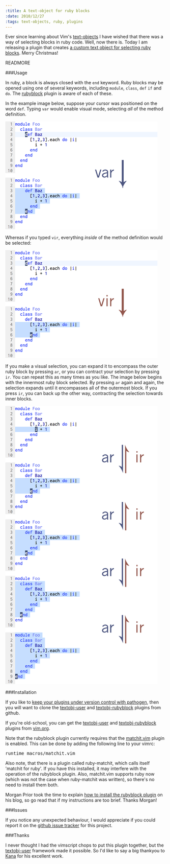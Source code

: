 ```yaml
--- 
:title: A text-object for ruby blocks
:date: 2010/12/27
:tags: text-objects, ruby, plugins
---
```


Ever since learning about Vim's [text-objects][] I have wished that there was a way of selecting blocks in ruby code. Well, now there is. Today I am releasing a plugin that creates [a custom text object for selecting ruby blocks][rubyblock]. Merry Christmas!

[text-objects]: http://vimdoc.sourceforge.net/htmldoc/motion.html#text-objects
[rubyblock]: http://www.vim.org/scripts/script.php?script_id=3382



READMORE

###Usage

In ruby, a block is always closed with the `end` keyword. Ruby blocks may be opened using one of several keywords, including `module`, `class`, `def` `if` and `do`. The [rubyblock][textobj-rubyblock] plugin is aware of each of these.

In the example image below, suppose your cursor was positioned on the word `def`. Typing `var` would enable visual mode, selecting _all_ of the method definition. 

![The 'var' text-object selects all of the current ruby block](/images/blog/rubyblock-all.png)

Whereas if you typed `vir`, everything _inside_ of the method definition would be selected:

![The 'vir' text-object selects inside of the current ruby block](/images/blog/rubyblock-inner.png)

If you make a visual selection, you can expand it to encompass the outer ruby block by pressing `ar`, or you can contract your selection by pressing `ir`. You can repeat this as many times as you like. The image below begins with the innermost ruby block selected. By pressing `ar` again and again, the selection expands until it encompasses all of the outermost block. If you press `ir`, you can back up the other way, contracting the selection towards inner blocks.

![You can expand or contract your selection by repeating 'ar' and 'ir' commands](/images/blog/rubyblock-scissorkick.png)

###Installation

If you like to [keep your plugins under version control with pathogen][pathogen], then you will want to clone the [textobj-user][kana-git] and [textobj-rubyblock][ruby-git] plugins from github.

If you're old-school, you can get the [textobj-user][] and [textobj-rubyblock][] plugins from [vim.org][].

Note that the rubyblock plugin currently requires that the [matchit.vim][] plugin is enabled. This can be done by adding the following line to your vimrc:

<pre class="brush: vimscript">
runtime macros/matchit.vim
</pre>

Also note, that there is a plugin called ruby-matchit, which calls itself 'matchit for ruby'. If you have this installed, it may interfere with the operation of the rubyblock plugin. Also, matchit.vim supports ruby now (which was not the case when ruby-matchit was written), so there's no need to install them both.

Morgan Prior took the time to explain [how to install the rubyblock plugin][morgan] on his blog, so go read that if my instructions are too brief. Thanks Morgan!

###Issues

If you notice any unexpected behaviour, I would appreciate if you could report it on the [github issue tracker][issues] for this project.

###Thanks

I never thought I had the vimscript chops to put this plugin together, but the [textobj-user][] framework made it possible. So I'd like to say a big thankyou to [Kana][] for his excellent work. 

[Kana]: http://whileimautomaton.net/
[pathogen]: http://vimcasts.org/e/27
[textobj-user]: http://www.vim.org/scripts/script.php?script_id=2100
[kana-git]: https://github.com/kana/vim-textobj-user
[textobj-rubyblock]: http://www.vim.org/scripts/script.php?script_id=3382
[ruby-git]: https://github.com/nelstrom/vim-textobj-rubyblock
[vim.org]: http://www.vim.org/scripts/index.php
[matchit.vim]: http://www.vim.org/scripts/script.php?script_id=39
[issues]: https://github.com/nelstrom/vim-textobj-rubyblock/issues
[morgan]: http://amaras-tech.co.uk/people/morgan/article/84
